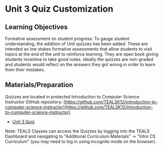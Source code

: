 # Unit 3 Quiz Customization

## Learning Objectives

Formative assessment on student progress: To gauge student understanding, the addition of Unit quizzes has been added.  These are intended as low stakes formative assessments that allow students to visit topics at the end of the unit to reinforce learning.  They are open book giving students incentive to take good notes.  Ideally the quizzes are non-graded and students would reflect on the answers they got wrong in order to learn from their mistakes.

## Materials/Preparation
Quizzes are located in protected Introduction to Computer Science Instructor GitHub repository: [https://github.com/TEALSK12/introduction-to-computer-science-instructor](https://github.com/TEALSK12/introduction-to-computer-science-instructor)

- [Unit 3 Quiz](https://github.com/TEALSK12/introduction-to-computer-science-instructor/blob/master/curriculum/quizzes/Unit%203%20Quiz.docx)

Note: TEALS Classes can access the Quizzes by logging into the TEALS Dashboard and navigating to "Additional Curriculum Materials" -> "Intro CS Curriculum" (you may need to log in using incognito mode on the browser).
